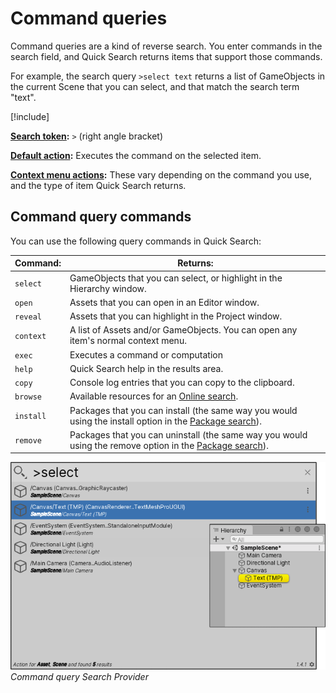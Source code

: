 # Command queries

Command queries are a kind of reverse search. You enter commands in the search field, and Quick Search returns items that support those commands.

For example, the search query `>select text` returns a list of GameObjects in the current Scene that you can select, and that match the search term "text".

[!include[](incl-special-search.md)]

**[Search token](search-filters.md#search-tokens):**  `>` (right angle bracket)

**[Default action](usage.md#default-actions):** Executes the command on the selected item.

**[Context menu actions](usage.md#additional-actions):** These vary depending on the command you use, and the type of item Quick Search returns.

## Command query commands

You can use the following query commands in Quick Search:

|Command:|Returns:|
|-|-|
|`select`  | GameObjects that you can select, or highlight in the Hierarchy window.  |
|`open`   | Assets that you can open in an Editor window.  |
|`reveal`   | Assets that you can highlight in the Project window.  |
|`context`   |A list of Assets and/or GameObjects. You can open any item's normal context menu.   |
|`exec`   | Executes a command or computation  |
|`help`   | Quick Search help in the results area.  |
|`copy`   | Console log entries that you can copy to the clipboard. |
|`browse`   | Available resources for an [Online search](search-online.md).  |
|`install`   | Packages that you can install (the same way you would using the install option in the [Package search](search-packages.md)).  |
|`remove`   | Packages that you can uninstall (the same way you would using the remove option in the [Package search](search-packages.md)). |

![](Images/QS_command-query.png)<br/>_Command query Search Provider_